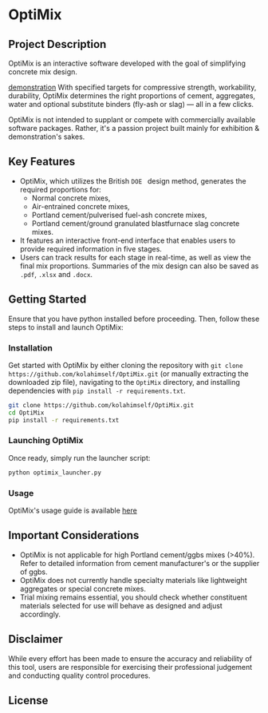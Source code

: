 # OptiMix

## Project Description

OptiMix is an interactive software developed with the goal of simplifying concrete mix design.

[demonstration](assets/readme/demo.mp4)
With specified targets for compressive strength, workability, durability, OptiMix determines the right proportions of cement, aggregates, water and optional substitute binders (fly-ash or slag) — all in a few clicks.

OptiMix is not intended to supplant or compete with commercially available software packages. Rather, it's a passion project built mainly for exhibition & demonstration's sakes.

## Key Features 

- OptiMix, which utilizes the British `DOE ` design method, generates the required proportions for:
	- Normal concrete mixes,
	- Air-entrained concrete mixes,
	- Portland cement/pulverised fuel-ash concrete mixes,
	- Portland cement/ground granulated blastfurnace slag concrete mixes.
- It features an interactive front-end interface that enables users to provide required information in five stages.
- Users can track results for each stage in real-time, as well as view the final mix proportions. Summaries of the mix design can also be saved as `.pdf`, `.xlsx` and `.docx`.

## Getting Started

Ensure that you have python installed before proceeding. Then, follow these steps to install and launch OptiMix:

### Installation
Get started with OptiMix by either cloning the repository with `git clone https://github.com/kolahimself/OptiMix.git` (or manually extracting the downloaded zip file), navigating to the `OptiMix` directory, and installing dependencies with `pip install -r requirements.txt`. 

```bash
git clone https://github.com/kolahimself/OptiMix.git
cd OptiMix
pip install -r requirements.txt
```
### Launching OptiMix
Once ready, simply run the launcher script:

```bash
python optimix_launcher.py
```
### Usage
OptiMix's usage guide is available [here](assets/readme/Usage.md)
## Important Considerations
- OptiMix is not applicable for high Portland cement/ggbs mixes (>40%). Refer to detailed information from cement manufacturer's or the supplier of ggbs.
- OptiMix does not currently handle specialty materials like lightweight aggregates or special concrete mixes.
- Trial mixing remains essential, you should check whether constituent materials selected for use will behave as designed and adjust accordingly.
## Disclaimer
While every effort has been made to ensure the accuracy and reliability of this tool, users are responsible for exercising their professional judgement and conducting quality control procedures.
## License



